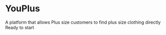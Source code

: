 # YouPlus
A platform that allows Plus size customers to find plus size clothing directly
Ready to start
